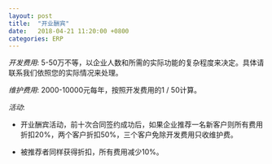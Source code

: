 ```yaml
---
layout: post
title:  "开业酬宾"
date:   2018-04-21 11:20:00 +0800
categories: ERP
---
```

*开发费用*: 5-50万不等，以企业人数和所需的实际功能的复杂程度来决定。具体请联系我们依照您的实际情况来处理。

*维护费用*: 2000-10000元每年，按照开发费用的1 / 50计算。

*活动*:
- 开业酬宾活动，前十次合同签约成功后，如果企业推荐一名新客户则所有费用折扣20%，两个客户折扣50%，三个客户免除开发费用只收维护费。

- 被推荐者同样获得折扣，所有费用减少10%。
